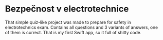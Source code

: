 # Bezpečnost v electrotechnice

That simple quiz-like project was made to prepare for safety in electrotechnics exam. Contains all questions and 3 variants of answers, one of them is correct.
That is my first Swift app, so it full of shitty code.
